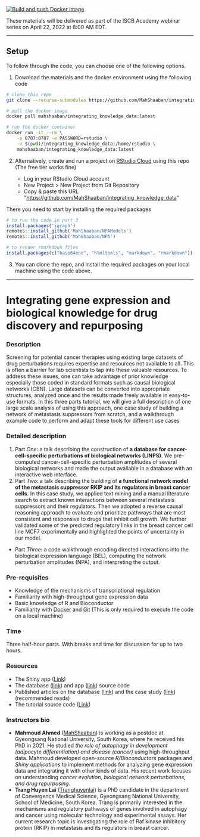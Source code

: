 [![Build and push Docker image](https://github.com/MahShaaban/integrating_knowledge_data/actions/workflows/docker-image.yml/badge.svg)](https://github.com/MahShaaban/integrating_knowledge_data/actions/workflows/docker-image.yml)

These materials will be delivered as part of the ISCB Academy webinar series on
April 22, 2022 at 8:00 AM EDT.

---
## Setup

To follow through the code, you can choose one of the following options. 

1. Download the materials and the docker environment using the following code

```bash
# clone this repo
git clone --recurse-submodules https://github.com/MahShaaban/integrating_knowledge_data

# pull the docker image
docker pull mahshaaban/integrating_knowledge_data:latest

# run the docker container
docker run -it --rm \
    -p 8787:8787 -e PASSWORD=rstudio \
    -v $(pwd)/integrating_knowledge_data:/home/rstudio \
    mahshaaban/integrating_knowledge_data:latest
```

2. Alternatively, create and run a project on [RStudio Cloud](https://rstudio.cloud/)
using this repo (The free tier works fine)

    - Log in your RStudio Cloud account
    - New Project > New Project from Git Repository
    - Copy & paste this URL 
"https://github.com/MahShaaban/integrating_knowledge_data"

There you need to start by installing the required packages

```r
# to run the code in part 3
install.packages('igraph')
remotes::install_github('MahShaaban/NPAModels')
remotes::install_github('MahShaaban/NPA')

# to render rmarkdown files
install.packages(c("base64enc", "htmltools", "markdown", "rmarkdown"))
```

3. You can clone the repo, and install the required packages on your local machine
using the code above.
---

# Integrating gene expression and biological knowledge for drug discovery and repurposing

### Description

Screening for potential cancer therapies using existing large datasets of drug perturbations requires expertise and resources not available to all. This is often a barrier for lab scientists to tap into these valuable resources. To address these issues, one can take advantage of prior knowledge especially those coded in standard formats such as causal biological networks (CBN). Large datasets can be converted into appropriate structures, analyzed once and the results made freely available in easy-to-use formats. In this three parts tutorial, we will give a full description of one large scale analysis of using this approach, one case study of building a network of metastasis suppressors from scratch, and a walkthrough example code to perform and adapt these tools for different use cases

### Detailed description

1. Part *One*: a talk describing the construction of **a database for cancer-cell-specific perturbations of biological networks (LINPS)**. We pre-computed cancer-cell-specific perturbation amplitudes of several biological networks and made the output available in a database with an interactive web interface.
2. Part *Two*: a talk describing the building of **a functional network model of the metastasis suppressor RKIP and its regulators in breast cancer cells.** In this case study, we applied text mining and a manual literature search to extract known interactions between several metastasis suppressors and their regulators. Then we adopted a reverse causal reasoning approach to evaluate and prioritize pathways that are most consistent and responsive to drugs that inhibit cell growth. We further validated some of the predicted regulatory links in the breast cancer cell line MCF7 experimentally and highlighted the points of uncertainty in our model.
- Part *Three*: a code walkthrough encoding directed interactions into the biological expression language (BEL), computing the network perturbation amplitudes (NPA), and interpreting the output.

### Pre-requisites

- Knowledge of the mechanisms of transcriptional regulation
- Familiarity with high-throughput gene expression data
- Basic knowledge of R and Bioconductor
- Familiarity with [Docker](https://www.docker.com/) and [Git](https://git-scm.com/) (This is only required to execute the code on a local machine)

### Time

Three half-hour parts. With breaks and time for discussion for up to two hours.

### Resources

- The Shiny app ([Link](https://bcmslab.shinyapps.io/LINPSAPP/))
- The database ([link](https://github.com/BCMSLab/LINPS)) and app ([link](https://github.com/BCMSLab/LINPSAPP)) source code
- Published articles on the database ([link](https://www.mahshaaban.com/publications/6494)) and the case study ([link](https://www.mahshaaban.com/publications/6502)) (recommended reads)
- The tutorial source code ([Link](https://github.com/MahShaaban/integrating_knowledge_data))

### Instructors bio

- **Mahmoud Ahmed** ([MahShaaban](https://github.com/MahShaaban)) is working as a postdoc at Gyeongsang National University, South Korea, where he received his PhD in 2021. He studied *the role of autophagy in development (adipocyte differentiation) and disease* *(cancer)* using high-throughput data. Mahmoud developed open-source *R/Bioconductors* packages and *Shiny applications* to implement methods for analyzing gene expression data and integrating it with other kinds of data. His recent work focuses on understanding *cancer evolution, biological network perturbations, and drug repurposing*.
- **Trang Huyen Lai** ([Tranghuyenlai](https://github.com/Tranghuyenlai)) is a PhD candidate in the department of Convergence Medical Science, Gyeongsang National University, School of Medicine, South Korea. Trang is primarily interested in the mechanisms and regulatory pathways of genes involved in autophagy and cancer using molecular technology and experimental assays. Her current research topic is investigating the role of Raf kinase inhibitory protein (RKIP) in metastasis and its regulators in breast cancer.
